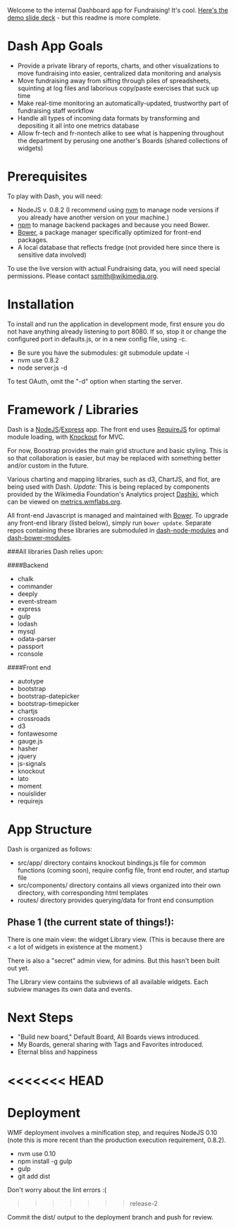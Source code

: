 Welcome to the internal Dashboard app for Fundraising!
It's cool. [Here's the demo slide deck](http://slides.com/sherahsmith/dash) - but this readme is more complete.

Dash App Goals
==============

+ Provide a private library of reports, charts, and other visualizations to move fundraising into easier, centralized data monitoring and analysis
+ Move fundraising away from sifting through piles of spreadsheets, squinting at log files and laborious copy/paste exercises that suck up time
+ Make real-time monitoring an automatically-updated, trustworthy part of fundraising staff workflow
+ Handle all types of incoming data formats by transforming and depositing it all into one metrics database
+ Allow fr-tech and fr-nontech alike to see what is happening throughout the department by perusing one another's Boards (shared collections of widgets)

Prerequisites
=============

To play with Dash, you will need:

+ NodeJS v. 0.8.2 (I recommend using [nvm](https://github.com/creationix/nvm) to manage node versions if you already have another version on your machine.)
+ [npm](https://www.npmjs.org/) to manage backend packages and because you need Bower.
+ [Bower](http://bower.io/), a package manager specifically optimized for front-end packages.
+ A local database that reflects fredge (not provided here since there is sensitive data involved)

To use the live version with actual Fundraising data, you will need special permissions. Please contact ssmith@wikimedia.org.

Installation
============

To install and run the application in development mode, first ensure you do
not have anything already listening to port 8080.  If so, stop it or change
the configured port in defaults.js, or in a new config file, using -c.

+ Be sure you have the submodules: git submodule update -i
+ nvm use 0.8.2
+ node server.js -d

To test OAuth, omit the "-d" option when starting the server.

Framework / Libraries
=====================

Dash is a [NodeJS](http://nodejs.org/)/[Express](http://expressjs.com/) app.
The front end uses [RequireJS](http://requirejs.org/) for optimal module loading, with [Knockout](http://knockoutjs.com/) for MVC.

For now, Boostrap provides the main grid structure and basic styling. This is so that collaboration is easier, but may be replaced with something better and/or custom in the future.

Various charting and mapping libraries, such as d3, ChartJS, and flot, are being used with Dash. *Update:* This is being replaced by components provided by the Wikimedia Foundation's Analytics project [Dashiki](https://github.com/wikimedia/analytics-dashiki), which can be viewed on [metrics.wmflabs.org](https://metrics.wmflabs.org/static/public/dash/).

All front-end Javascript is managed and maintained with [Bower](http://bower.io/). To upgrade any front-end library (listed below), simply run `bower update`. Separate repos containing these libraries are submoduled in [dash-node-modules](https://github.com/sherah/dash_node_modules) and [dash-bower-modules](https://github.com/sherah/dash_bower_modules).

###All libraries Dash relies upon:

####Backend

+ chalk
+ commander
+ deeply
+ event-stream
+ express
+ gulp
+ lodash
+ mysql
+ odata-parser
+ passport
+ rconsole

####Front end

+ autotype
+ bootstrap
+ bootstrap-datepicker
+ bootstrap-timepicker
+ chartjs
+ crossroads
+ d3
+ fontawesome
+ gauge.js
+ hasher
+ jquery
+ js-signals
+ knockout
+ lato
+ moment
+ nouislider
+ requirejs

App Structure
=============

Dash is organized as follows:

+ src/app/ directory contains knockout bindings.js file for common functions (coming soon), require config file, front end router, and startup file
+ src/components/ directory contains all views organized into their own directory, with corresponding html templates
+ routes/ directory provides querying/data for front end consumption

## Phase 1 (the current state of things!):
There is one main view: the widget Library view. (This is because there are < a lot of widgets in existence at the moment.)

There is also a "secret" admin view, for admins. But this hasn't been built out yet.

The Library view contains the subviews of all available widgets. Each subview manages its own data and events.

Next Steps
==========

+ "Build new board," Default Board, All Boards views introduced.
+ My Boards, general sharing with Tags and Favorites introduced.
+ Eternal bliss and happiness

<<<<<<< HEAD
=======
Deployment
==========

WMF deployment involves a minification step, and requires NodeJS 0.10 (note this is more recent than the production execution requirement, 0.8.2).

+ nvm use 0.10
+ npm install -g gulp
+ gulp
+ git add dist

Don't worry about the lint errors :(
>>>>>>> release-2

Commit the dist/ output to the deployment branch and push for review.
